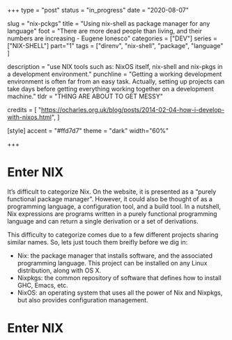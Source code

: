 +++
type = "post"
status = "in_progress"
date = "2020-08-07"

slug = "nix-pckgs"
title = "Using nix-shell as package manager for any language"
foot = "There are more dead people than living, and their numbers are increasing - Eugene Ionesco"
categories = ["DEV"]
series = ["NIX-SHELL"]
part="1"
tags = ["direnv", "nix-shell", "package", "language" ]


description = "use NIX tools such as: NixOS itself, nix-shell and nix-pkgs in a development environment."
punchline = "Getting a working development environment is often far from an easy task. Actually, setting up projects can take days before getting everything working together on a development machine."
tldr = "THING ARE ABOUT TO GET MESSY"

credits = [
    "https://ocharles.org.uk/blog/posts/2014-02-04-how-i-develop-with-nixos.html",
]

[style]
    accent = "#ffd7d7"
    theme = "dark"
    width="60%"

+++


# Enter NIX

It’s difficult to categorize Nix. On the website, it is presented as a “purely functional package manager”. However, it could also be thought of as a programming language, a configuration tool, and a build tool. In a nutshell, Nix expressions are programs written in a purely functional programming language and can return a single derivation or a set of derivations.

This difficulty to categorize comes due to a few different projects sharing similar names. So, lets just touch them breifly before we dig in:

- Nix: the package manager that installs software, and the associated programming language. This project can be installed on any Linux distribution, along with OS X.
- Nixpkgs: the common repository of software that defines how to install GHC, Emacs, etc.
- NixOS: an operating system that uses all the power of Nix and Nixpkgs, but also provides configuration management.


# Enter NIX
